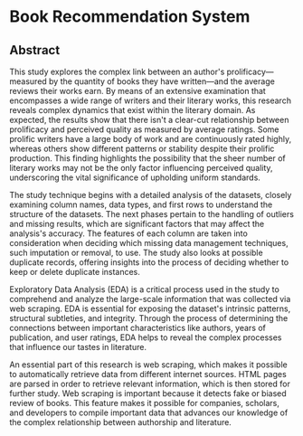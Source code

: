 # Book Recommendation System

## Abstract
This study explores the complex link between an author's prolificacy—measured by the quantity of books they have written—and the average reviews their works earn. By means of an extensive examination that encompasses a wide range of writers and their literary works, this research reveals complex dynamics that exist within the literary domain. As expected, the results show that there isn't a clear-cut relationship between prolificacy and perceived quality as measured by average ratings. Some prolific writers have a large body of work and are continuously rated highly, whereas others show different patterns or stability despite their prolific production. This finding highlights the possibility that the sheer number of literary works may not be the only factor influencing perceived quality, underscoring the vital significance of upholding uniform standards.

The study technique begins with a detailed analysis of the datasets, closely examining column names, data types, and first rows to understand the structure of the datasets. The next phases pertain to the handling of outliers and missing results, which are significant factors that may affect the analysis's accuracy. The features of each column are taken into consideration when deciding which missing data management techniques, such imputation or removal, to use. The study also looks at possible duplicate records, offering insights into the process of deciding whether to keep or delete duplicate instances.

Exploratory Data Analysis (EDA) is a critical process used in the study to comprehend and analyze the large-scale information that was collected via web scraping. EDA is essential for exposing the dataset's intrinsic patterns, structural subtleties, and integrity. Through the process of determining the connections between important characteristics like authors, years of publication, and user ratings, EDA helps to reveal the complex processes that influence our tastes in literature.

An essential part of this research is web scraping, which makes it possible to automatically retrieve data from different internet sources. HTML pages are parsed in order to retrieve relevant information, which is then stored for further study. Web scraping is important because it detects fake or biased review of books. This feature makes it possible for companies, scholars, and developers to compile important data that advances our knowledge of the complex relationship between authorship and literature.
